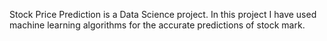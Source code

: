 Stock Price Prediction is a Data Science project. In this project I have used machine learning algorithms for the accurate predictions of stock mark.
